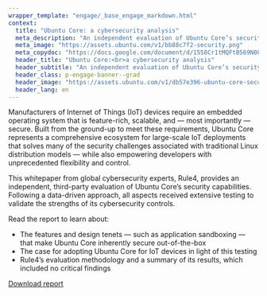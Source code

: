 ```yaml
---
wrapper_template: "engage/_base_engage_markdown.html"
context:
  title: "Ubuntu Core: a cybersecurity analysis"
  meta_description: "An independent evaluation of Ubuntu Core’s security capabilities"
  meta_image: "https://assets.ubuntu.com/v1/bb88c7f2-security.png"
  meta_copydoc: "https://docs.google.com/document/d/1558Cr1tMQFtB569N08jVcjqUpk4TN460cwjfAwBm0Gs/edit"
  header_title: "Ubuntu Core:<br>a cybersecurity analysis"
  header_subtitle: "An independent evaluation of Ubuntu Core’s security&nbsp;capabilities"
  header_class: p-engage-banner--grad
  header_image: "https://assets.ubuntu.com/v1/db57e396-ubuntu-core-security.svg"
  header_lang: en
---
```


Manufacturers of Internet of Things (IoT) devices require an embedded operating system that is feature-rich, scalable, and &mdash; most importantly &mdash; secure. Built from the ground-up to meet these requirements, Ubuntu Core represents a comprehensive ecosystem for large-scale IoT deployments that solves many of the security challenges associated with traditional Linux distribution models &mdash; while also empowering developers with unprecedented flexibility and control.

This whitepaper from global cybersecurity experts, Rule4, provides an independent, third-party evaluation of Ubuntu Core’s security capabilities. Following a data-driven approach, all aspects received extensive testing to validate the strengths of its cybersecurity controls.

Read the report to learn about:

<ul class="p-list">
  <li class="p-list__item is-ticked">The features and design tenets &mdash; such as application sandboxing &mdash; that make Ubuntu Core inherently secure out-of-the-box</li>
  <li class="p-list__item is-ticked">The case for adopting Ubuntu Core for IoT devices in light of this testing</li>
  <li class="p-list__item is-ticked">Rule4’s evaluation methodology and a summary of its results, which included no critical findings</li>
</ul>

<a href="https://pages.ubuntu.com/rs/066-EOV-335/images/R4_Canonical_Ubuntu_Core_White_Paper_2020-01-14_v1.1%20%281%29.pdf" class="p-button--positive">Download report</a>
